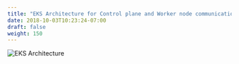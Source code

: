 ```yaml
---
title: "EKS Architecture for Control plane and Worker node communication"
date: 2018-10-03T10:23:24-07:00
draft: false
weight: 150
---
```



![EKS Architecture](/images/introduction/eks-architecture.svg)
